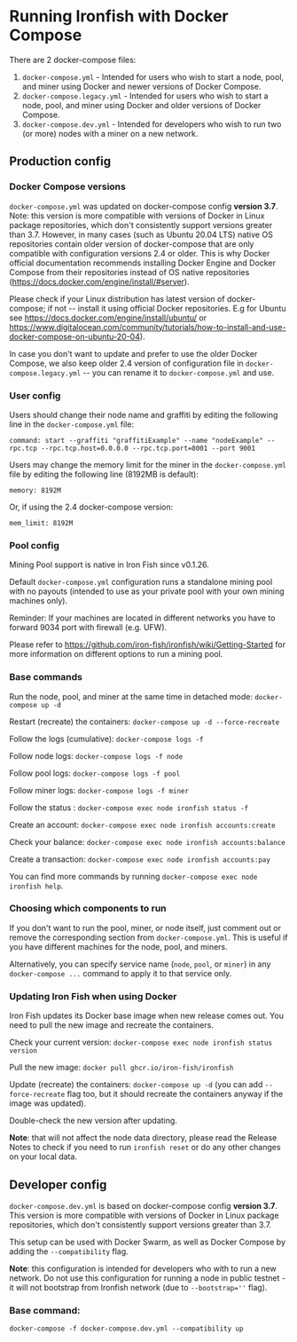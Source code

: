 # Running Ironfish with Docker Compose

There are 2 docker-compose files:

 1. `docker-compose.yml` - Intended for users who wish to start a node, pool, and miner using Docker and newer versions of Docker Compose.
 2. `docker-compose.legacy.yml` - Intended for users who wish to start a node, pool, and miner using Docker and older versions of Docker Compose.
 3. `docker-compose.dev.yml` - Intended for developers who wish to run two (or more) nodes with a miner on a new network.

## Production config
### Docker Compose versions
`docker-compose.yml` was updated on docker-compose config **version 3.7**. Note: this version is more compatible with versions of Docker in Linux package repositories, which don't consistently support versions greater than 3.7. However, in many cases (such as Ubuntu 20.04 LTS) native OS repositories contain older version of docker-compose that are only compatible with configuration versions 2.4 or older. This is why Docker official documentation recommends installing Docker Engine and Docker Compose from their repositories instead of OS native repositories (https://docs.docker.com/engine/install/#server). 

Please check if your Linux distribution has latest version of docker-compose; if not -- install it using official Docker repositories. E.g for Ubuntu see https://docs.docker.com/engine/install/ubuntu/ or https://www.digitalocean.com/community/tutorials/how-to-install-and-use-docker-compose-on-ubuntu-20-04).

In case you don't want to update and prefer to use the older Docker Compose, we also keep older 2.4 version of configuration file in `docker-compose.legacy.yml` -- you can rename it to `docker-compose.yml` and use.

### User config 
Users should change their node name and graffiti by editing the following line in the `docker-compose.yml` file:

    command: start --graffiti "graffitiExample" --name "nodeExample" --rpc.tcp --rpc.tcp.host=0.0.0.0 --rpc.tcp.port=8001 --port 9001

Users may change the memory limit for the miner in the `docker-compose.yml` file by editing the following line (8192MB is default):

    memory: 8192M

Or, if using the 2.4 docker-compose version:
    
    mem_limit: 8192M
  
### Pool config
Mining Pool support is native in Iron Fish since v0.1.26. 

Default `docker-compose.yml` configuration runs a standalone mining pool with no payouts (intended to use as your private pool with your own mining machines only).

Reminder: If your machines are located in different networks you have to forward 9034 port with firewall (e.g. UFW).

Please refer to https://github.com/iron-fish/ironfish/wiki/Getting-Started for more information on different options to run a mining pool.

### Base commands
Run the node, pool, and miner at the same time in detached mode: `docker-compose up -d`

Restart (recreate) the containers: `docker-compose up -d --force-recreate`

Follow the logs (cumulative): `docker-compose logs -f`

Follow node logs: `docker-compose logs -f node`

Follow pool logs: `docker-compose logs -f pool`

Follow miner logs: `docker-compose logs -f miner`

Follow the status : `docker-compose exec node ironfish status -f`

Create an account: `docker-compose exec node ironfish accounts:create`

Check your balance: `docker-compose exec node ironfish accounts:balance`

Create a transaction: `docker-compose exec node ironfish accounts:pay`

You can find more commands by running `docker-compose exec node ironfish help`.

### Choosing which components to run
If you don't want to run the pool, miner, or node itself, just comment out or remove the corresponding section from `docker-compose.yml`. This is useful if you have different machines for the node, pool, and miners.

Alternatively, you can specify service name (`node`, `pool`, or `miner`) in any `docker-compose ...` command to apply it to that service only. 

### Updating Iron Fish when using Docker
Iron Fish updates its Docker base image when new release comes out. You need to pull the new image and recreate the containers.

Check your current version: `docker-compose exec node ironfish status version`

Pull the new image: `docker pull ghcr.io/iron-fish/ironfish`

Update (recreate) the containers: `docker-compose up -d` (you can add `--force-recreate` flag too, but it should recreate the containers anyway if the image was updated).

Double-check the new version after updating. 

**Note**: that will not affect the node data directory, please read the Release Notes to check if you need to run `ironfish reset` or do any other changes on your local data. 

## Developer config

`docker-compose.dev.yml` is based on docker-compose config **version 3.7**. This version is more compatible with versions of Docker in Linux package repositories, which don't consistently support versions greater than 3.7.

This setup can be used with Docker Swarm, as well as Docker Compose by adding the `--compatibility` flag.

**Note**: this configuration is intended for developers who with to run a new network. Do not use this configuration for running a node in public testnet - it will not bootstrap from Ironfish network (due to `--bootstrap=''` flag).

### Base command:

`docker-compose -f docker-compose.dev.yml --compatibility up`

